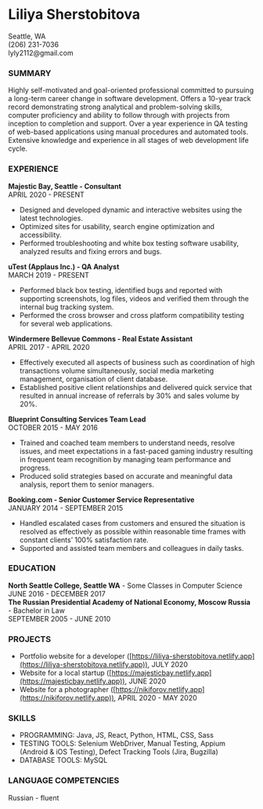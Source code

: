 # Liliya Sherstobitova
<p>Seattle, WA<br>
(206) 231-7036<br>
lyly2112@gmail.com</p>

### SUMMARY ###
Highly self-motivated and goal-oriented professional committed to pursuing a long-term career change in software development. Offers a 10-year track record demonstrating strong analytical and problem-solving skills, computer proficiency and ability to follow through with projects from inception to completion and support. Over a year experience in QA testing of web-based applications using manual procedures and automated tools. Extensive knowledge and experience in all stages of web development life cycle.

### EXPERIENCE ###
**Majestic Bay, Seattle - Consultant** <br>
APRIL 2020 - PRESENT

- Designed and developed dynamic and interactive websites using the latest technologies.
- Optimized sites for usability, search engine optimization and accessibility.
- Performed troubleshooting and white box testing software usability, analyzed results and fixing errors and bugs.

**uTest (Applaus Inc.) - QA Analyst**  <br>
MARCH 2019 - PRESENT

- Performed black box testing, identified bugs and reported with supporting screenshots, log files, videos and verified them through the internal bug tracking system.
- Performed the cross browser and cross platform compatibility testing for several web applications.

**Windermere Bellevue Commons - Real Estate Assistant**  <br>
APRIL 2017 - APRIL 2020

- Effectively executed all aspects of business such as coordination of high transactions volume simultaneously, social media marketing management, organisation of client database.
- Established positive client relationships and delivered quick service that resulted in annual increase of referrals by 30% and sales volume by 20%.

**Blueprint Consulting Services Team Lead**  <br>
OCTOBER 2015 - MAY 2016

- Trained and coached team members to understand needs, resolve issues, and meet expectations in a fast-paced gaming industry resulting in  frequent team recognition by managing team performance and progress.
- Produced solid strategies based on accurate and meaningful data analysis, report them to senior managers.

**Booking.com - Senior Customer Service Representative**  <br>
JANUARY 2014 - SEPTEMBER 2015

- Handled escalated cases from customers and ensured the situation is resolved as effectively as possible within reasonable time frames with constant clients’ 100% satisfaction rate.
- Supported and assisted team members and colleagues in daily tasks.

### EDUCATION ###
**North Seattle College, Seattle WA** - Some Classes in Computer Science  <br>
JUNE 2016 - DECEMBER 2017  <br>
**The Russian Presidential Academy of National Economy, Moscow Russia** - Bachelor in Law  <br>
SEPTEMBER 2005 - JUNE 2010  <br>

### PROJECTS ###
- Portfolio website for a developer ([https://liliya-sherstobitova.netlify.app](https://liliya-sherstobitova.netlify.app)), JULY 2020
- Website for a local startup ([https://majesticbay.netlify.app](https://majesticbay.netlify.app)), JUNE 2020
- Website for a photographer ([https://nikiforov.netlify.app](https://nikiforov.netlify.app)), APRIL 2020 - MAY 2020

### SKILLS ###
- PROGRAMMING: Java, JS, React, Python, HTML, CSS, Sass <br>
- TESTING TOOLS: Selenium WebDriver, Manual Testing, Appium (Android & iOS Testing), Defect Tracking Tools (Jira, Bugzilla)  <br>
- DATABASE TOOLS: MySQL <br>

### LANGUAGE COMPETENCIES ###

Russian - fluent
